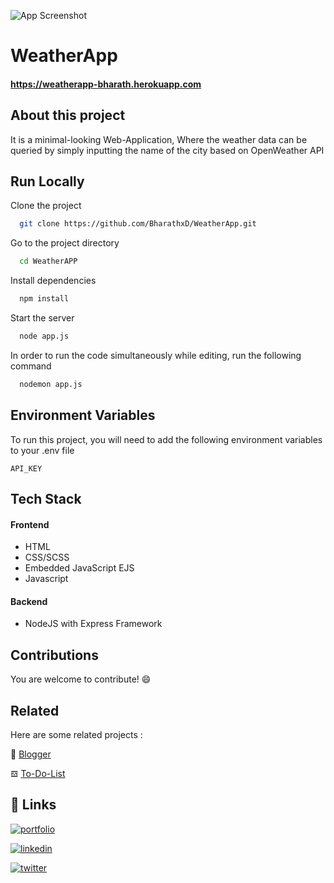 


![App Screenshot](https://i.postimg.cc/Hn6vnJYQ/Screenshot-2022-08-11-at-12-44-43-AM.png)

# WeatherApp

#### https://weatherapp-bharath.herokuapp.com
## About this project

It is a minimal-looking Web-Application, Where the weather data can be queried by simply inputting the name of the city based on OpenWeather API       
## Run Locally

Clone the project

```bash
  git clone https://github.com/BharathxD/WeatherApp.git
```

Go to the project directory

```bash
  cd WeatherAPP
```

Install dependencies

```bash
  npm install
```

Start the server

```bash
  node app.js
```

In order to run the code simultaneously while editing, run the following command

```bash
  nodemon app.js
```


## Environment Variables

To run this project, you will need to add the following environment variables to your .env file

`API_KEY` 


## Tech Stack

#### Frontend

- HTML
- CSS/SCSS
- Embedded JavaScript EJS
- Javascript

#### Backend 

- NodeJS with Express Framework


## Contributions

You are welcome to contribute! 😄
## Related

Here are some related projects :

📝 [Blogger](https://github.com/BharathxD/Blogger)

𝌕 [To-Do-List](https://github.com/BharathxD/To-Do-List)


## 🔗 Links
[![portfolio](https://img.shields.io/badge/my_portfolio-000?style=for-the-badge&logo=ko-fi&logoColor=white)](https://bharathxd.github.io/Portfolio/)

[![linkedin](https://img.shields.io/badge/linkedin-0A66C2?style=for-the-badge&logo=linkedin&logoColor=white)](https://www.linkedin.com/in/bharath-lakshman-9a9898239/)

[![twitter](https://img.shields.io/badge/twitter-1DA1F2?style=for-the-badge&logo=twitter&logoColor=white)](https://twitter.com/Bharath_uwu)

